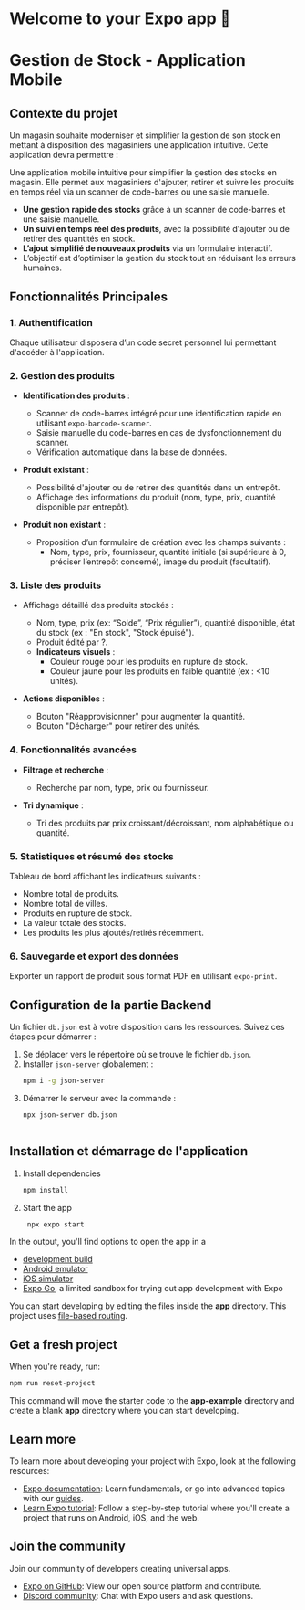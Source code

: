 # Welcome to your Expo app 👋

# Gestion de Stock - Application Mobile

## Contexte du projet

Un magasin souhaite moderniser et simplifier la gestion de son stock en mettant à disposition des magasiniers une application intuitive. Cette application devra permettre :

Une application mobile intuitive pour simplifier la gestion des stocks en magasin. Elle permet aux magasiniers d'ajouter, retirer et suivre les produits en temps réel via un scanner de code-barres ou une saisie manuelle.

- **Une gestion rapide des stocks** grâce à un scanner de code-barres et une saisie manuelle.
- **Un suivi en temps réel des produits**, avec la possibilité d'ajouter ou de retirer des quantités en stock.
- **L’ajout simplifié de nouveaux produits** via un formulaire interactif.
- L’objectif est d’optimiser la gestion du stock tout en réduisant les erreurs humaines.

## Fonctionnalités Principales

### 1. Authentification
Chaque utilisateur disposera d’un code secret personnel lui permettant d'accéder à l'application.

### 2. Gestion des produits
- **Identification des produits** :
  - Scanner de code-barres intégré pour une identification rapide en utilisant `expo-barcode-scanner`.
  - Saisie manuelle du code-barres en cas de dysfonctionnement du scanner.
  - Vérification automatique dans la base de données.
  
- **Produit existant** :
  - Possibilité d'ajouter ou de retirer des quantités dans un entrepôt.
  - Affichage des informations du produit (nom, type, prix, quantité disponible par entrepôt).

- **Produit non existant** :
  - Proposition d’un formulaire de création avec les champs suivants :
    - Nom, type, prix, fournisseur, quantité initiale (si supérieure à 0, préciser l’entrepôt concerné), image du produit (facultatif).

### 3. Liste des produits
- Affichage détaillé des produits stockés :
  - Nom, type, prix (ex: “Solde”, “Prix régulier”), quantité disponible, état du stock (ex : "En stock", "Stock épuisé").
  - Produit édité par ?.
  - **Indicateurs visuels** :
    - Couleur rouge pour les produits en rupture de stock.
    - Couleur jaune pour les produits en faible quantité (ex : <10 unités).

- **Actions disponibles** :
  - Bouton "Réapprovisionner" pour augmenter la quantité.
  - Bouton "Décharger" pour retirer des unités.

### 4. Fonctionnalités avancées
- **Filtrage et recherche** :
  - Recherche par nom, type, prix ou fournisseur.
  
- **Tri dynamique** :
  - Tri des produits par prix croissant/décroissant, nom alphabétique ou quantité.

### 5. Statistiques et résumé des stocks
Tableau de bord affichant les indicateurs suivants :
  - Nombre total de produits.
  - Nombre total de villes.
  - Produits en rupture de stock.
  - La valeur totale des stocks.
  - Les produits les plus ajoutés/retirés récemment.

### 6. Sauvegarde et export des données
Exporter un rapport de produit sous format PDF en utilisant `expo-print`.

## Configuration de la partie Backend

Un fichier `db.json` est à votre disposition dans les ressources. Suivez ces étapes pour démarrer :

1. Se déplacer vers le répertoire où se trouve le fichier `db.json`.
2. Installer `json-server` globalement :
   ```bash
   npm i -g json-server
3. Démarrer le serveur avec la commande :
   ```bash
   npx json-server db.json



## Installation et démarrage de l'application

1. Install dependencies

   ```bash
   npm install
   ```

2. Start the app

   ```bash
    npx expo start
   ```

In the output, you'll find options to open the app in a

- [development build](https://docs.expo.dev/develop/development-builds/introduction/)
- [Android emulator](https://docs.expo.dev/workflow/android-studio-emulator/)
- [iOS simulator](https://docs.expo.dev/workflow/ios-simulator/)
- [Expo Go](https://expo.dev/go), a limited sandbox for trying out app development with Expo

You can start developing by editing the files inside the **app** directory. This project uses [file-based routing](https://docs.expo.dev/router/introduction).

## Get a fresh project

When you're ready, run:

```bash
npm run reset-project
```

This command will move the starter code to the **app-example** directory and create a blank **app** directory where you can start developing.

## Learn more

To learn more about developing your project with Expo, look at the following resources:

- [Expo documentation](https://docs.expo.dev/): Learn fundamentals, or go into advanced topics with our [guides](https://docs.expo.dev/guides).
- [Learn Expo tutorial](https://docs.expo.dev/tutorial/introduction/): Follow a step-by-step tutorial where you'll create a project that runs on Android, iOS, and the web.

## Join the community

Join our community of developers creating universal apps.

- [Expo on GitHub](https://github.com/expo/expo): View our open source platform and contribute.
- [Discord community](https://chat.expo.dev): Chat with Expo users and ask questions.
